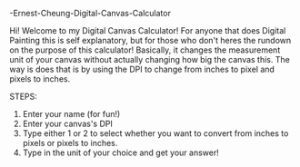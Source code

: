  -Ernest-Cheung-Digital-Canvas-Calculator


Hi! Welcome to my Digital Canvas Calculator! For anyone that does Digital Painting this is self explanatory, but for those who don't heres the rundown on the purpose of this calculator! Basically, it changes the measurement unit of your canvas without actually changing how big the canvas this. The way is does that is by using the DPI to change from inches to pixel and pixels to inches.

STEPS:

1. Enter your name (for fun!)
2. Enter your canvas's DPI
3. Type either 1 or 2 to select whether you want to convert from inches to pixels or pixels to inches. 
4. Type in the unit of your choice and get your answer!


































